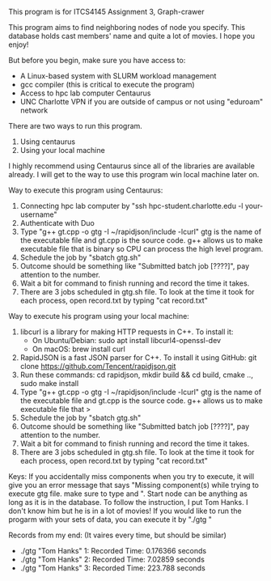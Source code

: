 


This program is for ITCS4145 Assignment 3, Graph-crawer

This  program  aims to find neighboring nodes of node you specify. This database holds cast members' name and quite a lot of movies. I hope you enjoy!

But before you begin, make sure you have access to:

- A Linux-based system with SLURM workload management
- gcc compiler (this is critical to execute the program)
- Access to hpc lab computer Centaurus
- UNC Charlotte VPN if you are outside of campus or not using "eduroam" network

There are two ways to run this program.
1. Using centaurus
2. Using your local machine

I highly recommend using Centaurus since all  of the libraries are available already. I will get to the way to  use this program win local machine later on.

Way to execute this program using Centaurus:
1. Connecting hpc lab computer by "ssh hpc-student.charlotte.edu -l your-username"
2. Authenticate with Duo
3. Type "g++ gt.cpp -o gtg -I ~/rapidjson/include -lcurl" gtg is the name of the executable file and gt.cpp is the source code. g++ allows us to make executable file that is binary so CPU can process the high level program.
4. Schedule the job by "sbatch gtg.sh"
5. Outcome should be something like "Submitted batch job [????]", pay attention to the number.
6. Wait a bit for command to finish running and record the time it takes.
7. There are 3 jobs scheduled in gtg.sh file. To look at the time it took for each process, open record.txt by typing "cat record.txt"

Way to execute his program using your local machine:
1. libcurl is a library for making HTTP requests in C++. To install it:
	- On Ubuntu/Debian: sudo apt install libcurl4-openssl-dev
	- On macOS: brew install curl
2. RapidJSON is a fast JSON parser for C++. To install it using GitHub: git clone https://github.com/Tencent/rapidjson.git 
3. Run these commands: cd rapidjson, mkdir build && cd build, cmake .., sudo make install
4. Type "g++ gt.cpp -o gtg -I ~/rapidjson/include -lcurl" gtg is the name of the executable file and gt.cpp is the source code. g++ allows us to make executable file that >
5. Schedule the job by "sbatch gtg.sh"
6. Outcome should be something like "Submitted batch job [????]", pay attention to the number.
7. Wait a bit for command to finish running and record the time it takes.
8. There are 3 jobs scheduled in gtg.sh file. To look at the time it took for each process, open record.txt by typing "cat record.txt"


Keys:
If you accidentally miss components when you try to execute, it will give you an error message that says "Missing component(s) while trying to execute gtg file. make sure to type <startNode> and <depth>". Start node can be anything as long as it is in the database. To follow the instruction, I put Tom Hanks. I don't know him but he is in a lot of movies!
If you would like to run the progarm with your sets of data, you can execute it by "./gtg <Starting node> <Depth> "

Records from my end: (It vaires every time, but should  be similar)
- ./gtg "Tom Hanks" 1: Recorded Time: 0.176366 seconds
- ./gtg "Tom Hanks" 2: Recorded Time: 7.02859 seconds
- ./gtg "Tom Hanks" 3: Recorded Time: 223.788 seconds
